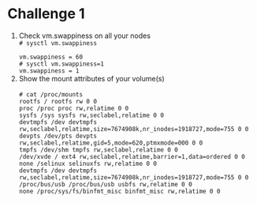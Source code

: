 <h1>Challenge 1</h1>

<ol>
<li> Check vm.swappiness on all your nodes  
<code>
# sysctl vm.swappiness  <br />
vm.swappiness = 60  
# sysctl vm.swappiness=1  
vm.swappiness = 1
</code>
</li>


<li>
Show the mount attributes of your volume(s) <br/>
<code>
# cat /proc/mounts  
rootfs / rootfs rw 0 0  
proc /proc proc rw,relatime 0 0  
sysfs /sys sysfs rw,seclabel,relatime 0 0  
devtmpfs /dev devtmpfs rw,seclabel,relatime,size=7674908k,nr_inodes=1918727,mode=755 0 0  
devpts /dev/pts devpts rw,seclabel,relatime,gid=5,mode=620,ptmxmode=000 0 0  
tmpfs /dev/shm tmpfs rw,seclabel,relatime 0 0  
/dev/xvde / ext4 rw,seclabel,relatime,barrier=1,data=ordered 0 0  
none /selinux selinuxfs rw,relatime 0 0  
devtmpfs /dev devtmpfs rw,seclabel,relatime,size=7674908k,nr_inodes=1918727,mode=755 0 0  
/proc/bus/usb /proc/bus/usb usbfs rw,relatime 0 0  
none /proc/sys/fs/binfmt_misc binfmt_misc rw,relatime 0 0  
</code>
</li>

</ol>
